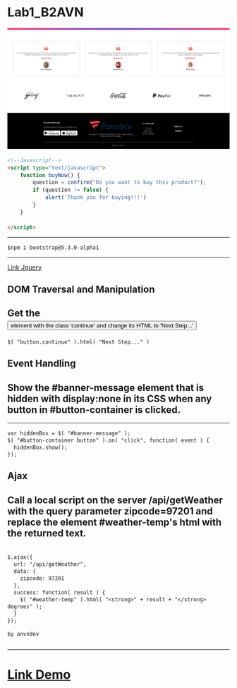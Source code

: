 # Lab1_B2AVN
<p align="center">
	<img src="https://raw.githubusercontent.com/anvndev/Lab1_B2AVN/master/Lab1_B2AVN/images/demo.jpg">
</p>


```html
<!--Javascript-->
<script type="text/javascript">
    function buyNow() {
        question = confirm("Do you want to buy this product?");
        if (question != false) {
            alert('Thank you for buying!!!')
        }
    }

</script>
```
----------
```
$npm i bootstrap@5.3.0-alpha1
```
-------------
[Link Jquery](https://jquery.com/)
## DOM Traversal and Manipulation
<h2>Get the <button> element with the class 'continue' and change its HTML to 'Next Step...'</h2>
	
```	
$( "button.continue" ).html( "Next Step..." )
```	
## Event Handling
<h2>Show the #banner-message element that is hidden with display:none in its CSS when any button in #button-container is clicked.</h2>
	
---------------
```
var hiddenBox = $( "#banner-message" );
$( "#button-container button" ).on( "click", function( event ) {
  hiddenBox.show();
});
```


## Ajax
<h2>Call a local script on the server /api/getWeather with the query parameter zipcode=97201 and replace the element #weather-temp's html with the returned text.</h2>

```	
	
$.ajax({
  url: "/api/getWeather",
  data: {
    zipcode: 97201
  },
  success: function( result ) {
    $( "#weather-temp" ).html( "<strong>" + result + "</strong> degrees" );
  }
});
```
	by anvndev
```
```
----------------
# [Link Demo](https://anvndev.github.io/Lab1_B2AVN/Lab1_B2AVN/index.html)

